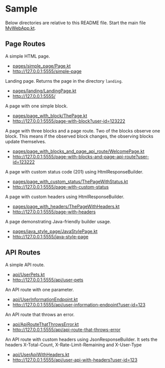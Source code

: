 # Sample

Below directories are relative to this README file.
Start the main file [MyWebApp.kt](MyWebApp.kt).

## Page Routes

A simple HTML page.
- [pages/simple_page/Page.kt](../../src/main/kotlin/io/schinzel/sample/pages/simple_page/Page.kt)
- http://127.0.0.1:5555/simple-page

Landing page. Returns the page in the directory `landing`.
- [pages/landing/LandingPage.kt](../../src/main/kotlin/io/schinzel/sample/pages/landing/LandingPage.kt)
- http://127.0.0.1:5555/

A page with one simple block.
- [pages/page_with_block/ThePage.kt](../../src/main/kotlin/io/schinzel/sample/pages/page_with_block/ThePage.kt)
- http://127.0.0.1:5555/page-with-block?user-id=123222

A page with three blocks and a page route.
Two of the blocks observe one block.
This means if the observed block changes, the observing blocks update themselves.
- [pages/page_with_blocks_and_page_api_route/WelcomePage.kt](../../src/main/kotlin/io/schinzel/sample/pages/page_with_blocks_and_page_api_route/WelcomePage.kt)
- http://127.0.0.1:5555/page-with-blocks-and-page-api-route?user-id=123222

A page with custom status code (201) using HtmlResponseBuilder.
- [pages/page_with_custom_status/ThePageWithStatus.kt](../../src/main/kotlin/io/schinzel/sample/pages/page_with_custom_status/ThePageWithStatus.kt)
- http://127.0.0.1:5555/page-with-custom-status

A page with custom headers using HtmlResponseBuilder.
- [pages/page_with_headers/ThePageWithHeaders.kt](../../src/main/kotlin/io/schinzel/sample/pages/page_with_headers/ThePageWithHeaders.kt)
- http://127.0.0.1:5555/page-with-headers

A page demonstrating Java-friendly builder usage.
- [pages/java_style_page/JavaStylePage.kt](../../src/main/kotlin/io/schinzel/sample/pages/java_style_page/JavaStylePage.kt)
- http://127.0.0.1:5555/java-style-page


## API Routes

A simple API route.
- [api/UserPets.kt](../../src/main/kotlin/io/schinzel/sample/api/UserPets.kt)
- http://127.0.0.1:5555/api/user-pets

An API route with one parameter.
- [api/UserInformationEndpoint.kt](../../src/main/kotlin/io/schinzel/sample/api/UserInformationEndpoint.kt)
- http://127.0.0.1:5555/api/user-information-endpoint?user-id=123

An API route that throws an error.
- [api/ApiRouteThatThrowsError.kt](../../src/main/kotlin/io/schinzel/sample/api/ApiThatThrowsError.kt)
- http://127.0.0.1:5555/api/api-route-that-throws-error

An API route with custom headers using JsonResponseBuilder. It sets the headers X-Total-Count, X-Rate-Limit-Remaining and X-User-Type
- [api/UserApiWithHeaders.kt](../../src/main/kotlin/io/schinzel/sample/api/UserApiWithHeaders.kt)
- http://127.0.0.1:5555/api/user-api-with-headers?user-id=123
